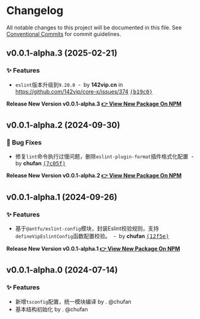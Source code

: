 # Changelog

All notable changes to this project will be documented in this file.
See [Conventional Commits](https://conventionalcommits.org) for commit guidelines.

## v0.0.1-alpha.3 (2025-02-21)

### ✨ Features

- `eslint`版本升级到`9.20.0` &nbsp;-&nbsp; by **142vip.cn** in https://github.com/142vip/core-x/issues/374 [<samp>(b19c0)</samp>](https://github.com/142vip/core-x/commit/b19c06e)

**Release New Version v0.0.1-alpha.3 [👉 View New Package On NPM](https://www.npmjs.com/package/@142vip/eslint-config)**

## v0.0.1-alpha.2 (2024-09-30)

### 🐛 Bug Fixes

- 修复`lint`命令执行过慢问题，删除`eslint-plugin-format`插件格式化配置 &nbsp;-&nbsp; by **chufan** [<samp>(7c05f)</samp>](https://github.com/142vip/core-x/commit/7c05fe2)

**Release New Version v0.0.1-alpha.2 [👉 View New Package On NPM](https://www.npmjs.com/package/@142vip/eslint-config)**

## v0.0.1-alpha.1 (2024-09-26)

### ✨ Features

- 基于`@antfu/eslint-config`模块，封装Eslint校验规则，支持`defineVipEslintConfig`函数配置校验。 &nbsp;-&nbsp; by **chufan** [<samp>(12f5e)</samp>](https://github.com/142vip/core-x/commit/12f5eef)

**Release New Version v0.0.1-alpha.1 [👉 View New Package On NPM](https://www.npmjs.com/package/@142vip/eslint-config)**

## v0.0.1-alpha.0 (2024-07-14)

### ✨ Features

- 新增`tsconfig`配置，统一模块编译 by . @chufan
- 基本结构初始化  by . @chufan
